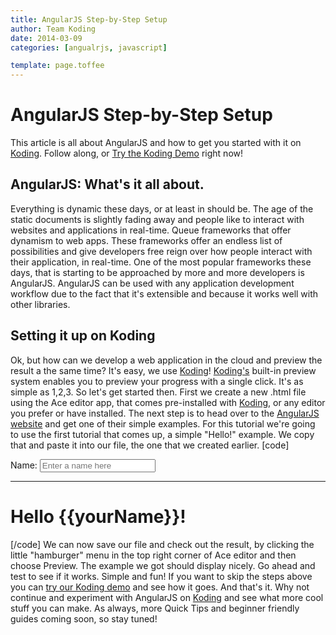 ```yaml
---
title: AngularJS Step-by-Step Setup
author: Team Koding
date: 2014-03-09
categories: [angualrjs, javascript]

template: page.toffee
---
```


# AngularJS Step-by-Step Setup

This article is all about AngularJS and how to get you started with it on [Koding](https://koding.com). Follow along, or [Try the Koding Demo](https://koding.com/Develop/Teamwork?import=http://tinyurl.com/o39oovy) right now! 

## AngularJS: What's it all about.

Everything is dynamic these days, or at least in should be. The age of the static documents is slightly fading away and people like to interact with websites and applications in real-time. Queue frameworks that offer dynamism to web apps. These frameworks offer an endless list of possibilities and give developers free reign over how people interact with their application, in real-time. One of the most popular frameworks these days, that is starting to be approached by more and more developers is AngularJS. AngularJS can be used with any application development workflow due to the fact that it's extensible and because it works well with other libraries. 

## Setting it up on Koding

Ok, but how can we develop a web application in the cloud and preview the result a the same time? It's easy, we use [Koding](https://koding.com)! [Koding's](https://koding.com) built-in preview system enables you to preview your progress with a single click. It's as simple as 1,2,3. So let's get started then. First we create a new .html file using the Ace editor app, that comes pre-installed with [Koding](https://koding.com), or any editor you prefer or have installed. The next step is to head over to the [AngularJS website](http://angularjs.org/) and get one of their simple examples. For this tutorial we're going to use the first tutorial that comes up, a simple "Hello!" example. We copy that and paste it into our file, the one that we created earlier. [code] <!doctype html> <html ng-app> <head> <script src="https://ajax.googleapis.com/ajax/libs/angularjs/1.2.0/angular.min.js"></script> </head> <body> <div> <label>Name:</label> <input type="text" ng-model="yourName" placeholder="Enter a name here"> <hr> <h1>Hello {{yourName}}!</h1> </div> </body> </html> [/code] We can now save our file and check out the result, by clicking the little "hamburger" menu in the top right corner of Ace editor and then choose Preview. The example we got should display nicely. Go ahead and test to see if it works. Simple and fun! If you want to skip the steps above you can [try our Koding demo](https://koding.com/Develop/Teamwork?import=http://tinyurl.com/o39oovy) and see how it goes. And that's it. Why not continue and experiment with AngularJS on [Koding](https://koding.com) and see what more cool stuff you can make. As always, more Quick Tips and beginner friendly guides coming soon, so stay tuned!
